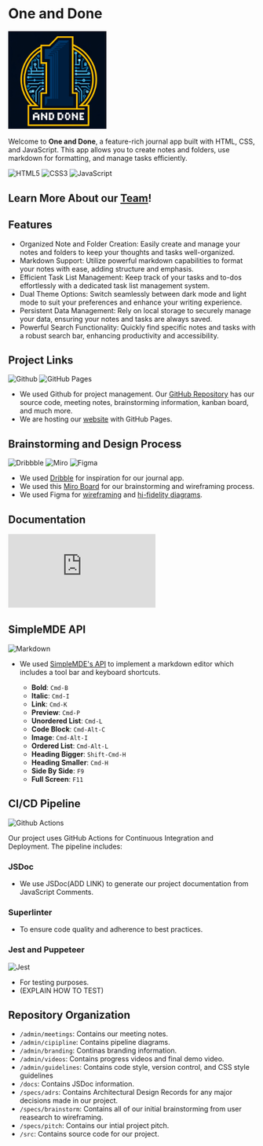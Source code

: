 # One and Done

<img src="./admin/branding/icon.png" width="200">

Welcome to **One and Done**, a feature-rich journal app built with HTML, CSS, and JavaScript. This app allows you to create notes and folders, use markdown for formatting, and manage tasks efficiently.

![HTML5](https://img.shields.io/badge/HTML5-E34F26?style=for-the-badge&logo=html5&logoColor=white)
![CSS3](https://img.shields.io/badge/CSS3-1572B6?style=for-the-badge&logo=css3&logoColor=white)
![JavaScript](https://img.shields.io/badge/JavaScript-323330?style=for-the-badge&logo=javascript&logoColor=F7DF1E)

## Learn More About our [Team](./admin/team.md)!

## Features

- Organized Note and Folder Creation: Easily create and manage your notes and folders to keep your thoughts and tasks well-organized.
- Markdown Support: Utilize powerful markdown capabilities to format your notes with ease, adding structure and emphasis.
- Efficient Task List Management: Keep track of your tasks and to-dos effortlessly with a dedicated task list management system.
- Dual Theme Options: Switch seamlessly between dark mode and light mode to suit your preferences and enhance your writing experience.
- Persistent Data Management: Rely on local storage to securely manage your data, ensuring your notes and tasks are always saved.
- Powerful Search Functionality: Quickly find specific notes and tasks with a robust search bar, enhancing productivity and accessibility.

## Project Links

![Github](https://img.shields.io/badge/GitHub-100000?style=for-the-badge&logo=github&logoColor=white)
![GitHub Pages](https://img.shields.io/badge/GitHub%20Pages-222222?style=for-the-badge&logo=GitHub%20Pages&logoColor=white)

- We used Github for project management. Our [GitHub Repository](https://github.com/cse110-sp24-group1/cse110-sp24-group1) has our source code, meeting notes, brainstorming information, kanban board, and much more.
- We are hosting our [website](https://cse110-sp24-group1.github.io/cse110-sp24-group1/src/) with GitHub Pages.

## Brainstorming and Design Process

![Dribbble](https://img.shields.io/badge/Dribbble-EA4C89?style=for-the-badge&logo=dribbble&logoColor=white)
![Miro](https://img.shields.io/badge/Miro-F7C922?style=for-the-badge&logo=Miro&logoColor=050036)
![Figma](https://img.shields.io/badge/Figma-F24E1E?style=for-the-badge&logo=figma&logoColor=white)

- We used [Dribble](https://dribbble.com/tags/journal-app) for inspiration for our journal app.
- We used this [Miro Board](https://miro.com/app/board/uXjVKSW94aI=/) for our brainstorming and wireframing process.
- We used Figma for [wireframing](https://www.figma.com/design/VSgkp9TLpiEXWHehsFP2Dg/One-and-Done-Journal-App-Wireframing?node-id=0-1&t=y5qAZjXKxdrZl7Rq-1) and [hi-fidelity diagrams](https://www.figma.com/proto/uAhqMx3Dmbe6gv9awADPCt/One-and-Done-Journal-App-Prototype?node-id=2-618&t=U0amyd0JrK52E80l-0&scaling=scale-down&page-id=0%3A1&starting-point-node-id=1%3A2).

## Documentation
![DOCUMENTATION](https://cse110-sp24-group1.github.io/cse110-sp24-group1/docs/home.js.html)

## SimpleMDE API

![Markdown](https://img.shields.io/badge/Markdown-000000?style=for-the-badge&logo=markdown&logoColor=white)

- We used [SimpleMDE's API](https://simplemde.com/) to implement a markdown editor which includes a tool bar and keyboard shortcuts.

  - **Bold**: `Cmd-B`
  - **Italic**: `Cmd-I`
  - **Link**: `Cmd-K`
  - **Preview**: `Cmd-P`
  - **Unordered List**: `Cmd-L`
  - **Code Block**: `Cmd-Alt-C`
  - **Image**: `Cmd-Alt-I`
  - **Ordered List**: `Cmd-Alt-L`
  - **Heading Bigger**: `Shift-Cmd-H`
  - **Heading Smaller**: `Cmd-H`
  - **Side By Side**: `F9`
  - **Full Screen**: `F11`

## CI/CD Pipeline

![Github Actions](https://img.shields.io/badge/GitHub_Actions-2088FF?style=for-the-badge&logo=github-actions&logoColor=white)

Our project uses GitHub Actions for Continuous Integration and Deployment. The pipeline includes:

### JSDoc

- We use JSDoc(ADD LINK) to generate our project documentation from JavaScript Comments. 

### Superlinter

- To ensure code quality and adherence to best practices.

### Jest and Puppeteer

![Jest](https://img.shields.io/badge/Jest-C21325?style=for-the-badge&logo=jest&logoColor=white)

- For testing purposes.
- (EXPLAIN HOW TO TEST)

## Repository Organization

- `/admin/meetings`: Contains our meeting notes.
- `/admin/cipipline`: Contains pipeline diagrams.
- `/admin/branding`: Continas branding information.
- `/admin/videos`: Contains progress videos and final demo video.
- `/admin/guidelines`: Contains code style, version control, and CSS style guidelines
- `/docs`: Contains JSDoc information.
- `/specs/adrs`: Contains Architectural Design Records for any major decisions made in our project.
- `/specs/brainstorm`: Contains all of our initial brainstorming from user reasearch to wireframing.
- `/specs/pitch`: Contains our intial project pitch.
- `/src`: Contains source code for our project.

